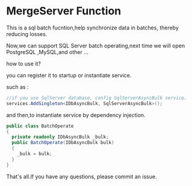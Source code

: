 
# MergeServer Function
This is a sql batch fucntion,help  synchronize data in batches, thereby reducing losses.

Now,we can support SQL Server batch operating,next time we will open PostgreSQL ,MySQL,and other ...

how to use it?

you can register it to startup or instantiate service.

such as :

```C#
//if you use SqlServer database, config SqlServerAsyncBulk service.
services.AddSingleton<IDbAsyncBulk, SqlServerAsyncBulk>();
```

and then,to instantiate service by dependency injection.

```C#
public class BatchOperate
{
  private readonly IDbAsyncBulk _bulk;
  public BatchOperate(IDbAsyncBulk bulk)
  {
    _bulk = bulk;
  }
}
```


That's all.If you have any questions, please commit an issue.
